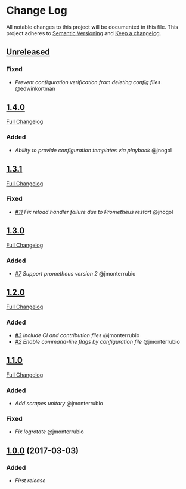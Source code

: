 # Change Log
All notable changes to this project will be documented in this file.
This project adheres to [Semantic Versioning](http://semver.org/) and [Keep a changelog](https://github.com/olivierlacan/keep-a-changelog).

## [Unreleased](https://github.com/idealista/prometheus_server-role/tree/develop)
### Fixed
- *Prevent configuration verification from deleting config files* @edwinkortman

## [1.4.0](https://github.com/idealista/prometheus_server-role/tree/1.4.0)
[Full Changelog](https://github.com/idealista/prometheus_server-role/compare/1.3.1...1.4.0)
### Added
- *Ability to provide configuration templates via playbook* @jnogol

## [1.3.1](https://github.com/idealista/prometheus_server-role/tree/1.3.1)
[Full Changelog](https://github.com/idealista/prometheus_server-role/compare/1.3.0...1.3.1)
### Fixed
- *[#11](https://github.com/idealista/prometheus_server-role/issues/11) Fix reload handler failure due to Prometheus restart* @jnogol

## [1.3.0](https://github.com/idealista/prometheus_server-role/tree/1.3.0)
[Full Changelog](https://github.com/idealista/prometheus_server-role/compare/1.2.0...1.3.0)
### Added
- *[#7](https://github.com/idealista/prometheus_server-role/issues/7) Support prometheus version 2* @jmonterrubio

## [1.2.0](https://github.com/idealista/prometheus_server-role/tree/1.2.0)
[Full Changelog](https://github.com/idealista/prometheus_server-role/compare/1.1.0...1.2.0)
### Added
- *[#3](https://github.com/idealista/prometheus_server-role/issues/3) Include CI and contribution files* @jmonterrubio
- *[#2](https://github.com/idealista/prometheus_server-role/issues/2) Enable command-line flags by configuration file* @jmonterrubio

## [1.1.0](https://github.com/idealista/prometheus_server-role/tree/1.1.0)
[Full Changelog](https://github.com/idealista/prometheus_server-role/compare/1.0.0...1.1.0)
### Added
- *Add scrapes unitary* @jmonterrubio

### Fixed
- *Fix logrotate* @jmonterrubio

## [1.0.0](https://github.com/idealista/prometheus_server-role/tree/1.0.0) (2017-03-03)
### Added
- *First release*
